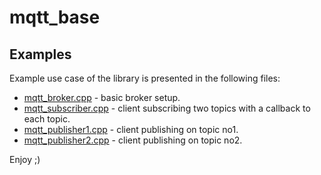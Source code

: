 # mqtt_base

## Examples

Example use case of the library is presented in the following files:
* [mqtt_broker.cpp](mqtt_broker.cpp) - basic broker setup.
* [mqtt_subscriber.cpp](mqtt_subscriber.cpp) - client subscribing two topics with a callback to each topic.
* [mqtt_publisher1.cpp](mqtt_publisher1.cpp) - client publishing on topic no1.
* [mqtt_publisher2.cpp](mqtt_publisher2.cpp) - client publishing on topic no2.

Enjoy ;)


